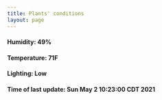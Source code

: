 ```yaml
---
title: Plants' conditions
layout: page
---
```



#### Humidity: 49%
#### Temperature: 71F
#### Lighting: Low
#### Time of last update: Sun May  2 10:23:00 CDT 2021
